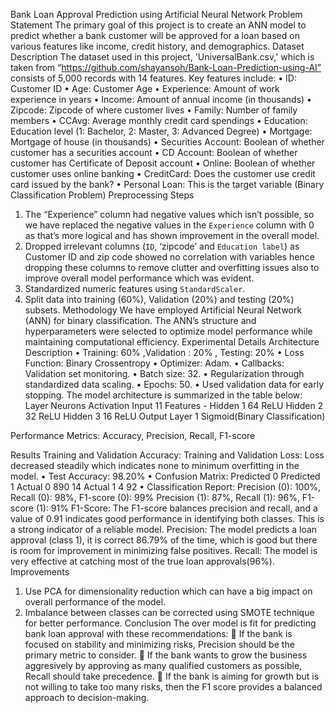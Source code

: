 Bank Loan Approval Prediction using Artificial Neural Network
Problem Statement
The primary goal of this project is to create an ANN model to predict whether a bank customer will be approved for a loan based on various features like income, credit history, and demographics.
Dataset Description
The dataset used in this project, 'UniversalBank.csv,' which is taken from “https://github.com/shayansoh/Bank-Loan-Prediction-using-AI” consists of 5,000 records with 14 features. Key features include:
•	ID: Customer ID
•	Age: Customer Age
•	Experience: Amount of work experience in years
•	Income: Amount of annual income (in thousands)
•	Zipcode: Zipcode of where customer lives
•	Family: Number of family members
•	CCAvg: Average monthly credit card spendings
•	Education: Education level (1: Bachelor, 2: Master, 3: Advanced Degree)
•	Mortgage: Mortgage of house (in thousands)
•	Securities Account: Boolean of whether customer has a securities account
•	CD Account: Boolean of whether customer has Certificate of Deposit account
•	Online: Boolean of whether customer uses online banking
•	CreditCard: Does the customer use credit card issued by the bank?
•	Personal Loan: This is the target variable (Binary Classification Problem)
Preprocessing Steps
1. The “Experience” column had negative values which isn’t possible, so we have replaced the negative values in the `Experience` column with 0 as that’s more logical and has shown improvement in the overall model.
2. Dropped irrelevant columns (`ID`, ‘zipcode’ and `Education label`) as Customer ID and zip code showed no correlation with variables hence dropping these columns to remove clutter and overfitting issues also to improve overall model performance which was evident.
3. Standardized numeric features using `StandardScaler`.
4. Split data into training (60%), Validation (20%) and testing (20%) subsets.
Methodology
We have employed Artificial Neural Network (ANN) for binary classification. The ANN’s structure and hyperparameters were selected to optimize model performance while maintaining computational efficiency.
Experimental Details
Architecture Description
•	Training: 60% ,Validation : 20% , Testing: 20%
•	Loss Function: Binary Crossentropy
•	Optimizer: Adam.
•	Callbacks: Validation set monitoring.
•	Batch size: 32.
•	Regularization through standardized data scaling.
•	Epochs: 50.
•	Used validation data for early stopping.
The model architecture is summarized in the table below:
Layer	Neurons	Activation
Input	 11 Features	    -
Hidden 1	64	ReLU
Hidden 2	32	ReLU
Hidden 3	16	ReLU
Output Layer	1	Sigmoid(Binary Classification)

Performance Metrics: Accuracy, Precision, Recall, F1-score





Results
Training and Validation Accuracy:
Training and Validation Loss:
Loss decreased steadily which indicates none to minimum overfitting in the model.
•	Test Accuracy: 98.20%
•	Confusion Matrix:
	Predicted 0	Predicted 1
Actual 0	890	14
Actual 1	4	92
•	Classification Report:
  Precision (0): 100%, Recall (0): 98%, F1-score (0): 99%
  Precision (1): 87%, Recall (1): 96%, F1-score (1): 91%
F1-Score: The F1-score balances precision and recall, and a value of 0.91 indicates good performance in identifying both classes. This is a strong indicator of a reliable model.
Precision: The model predicts a loan approval (class 1), it is correct 86.79% of the time, which is good but there is room for improvement in minimizing false positives.
Recall: The model is very effective at catching most of the true loan approvals(96%).
Improvements
1.	Use PCA for dimensionality reduction which can have a big impact on overall performance of the model.
2.	Imbalance between classes can be corrected using SMOTE technique for better performance.
Conclusion
The over model is fit for predicting bank loan approval with these recommendations:
	If the bank is focused on stability and minimizing risks, Precision should be the primary metric to consider.
	If the bank wants to grow the business aggresively by approving as many qualified customers as possible, Recall should take precedence.
	If the bank is aiming for growth but is not willing to take too many risks, then the F1 score provides a balanced approach to decision-making.
